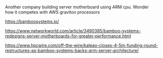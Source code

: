 

Another company building server motherboard using ARM cpu.  Wonder how it competes with AWS graviton processors

https://bamboosystems.io/

https://www.networkworld.com/article/3490385/bamboo-systems-redesigns-server-motherboards-for-greater-performance.html

https://www.hpcwire.com/off-the-wire/kaleao-closes-4-5m-funding-round-restructures-as-bamboo-systems-backs-arm-server-architecture/

